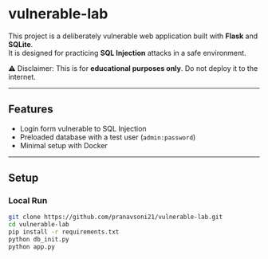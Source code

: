 # vulnerable-lab

This project is a deliberately vulnerable web application built with **Flask** and **SQLite**.  
It is designed for practicing **SQL Injection** attacks in a safe environment.  

⚠️ Disclaimer: This is for **educational purposes only**. Do not deploy it to the internet.  

---

## Features
- Login form vulnerable to SQL Injection
- Preloaded database with a test user (`admin:password`)
- Minimal setup with Docker

---

## Setup

### Local Run
```bash
git clone https://github.com/pranavsoni21/vulnerable-lab.git
cd vulnerable-lab
pip install -r requirements.txt
python db_init.py
python app.py
